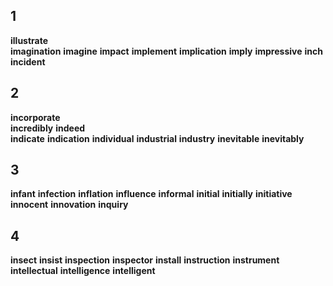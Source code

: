 ## 1
**illustrate**  
**imagination** 
**imagine** 
**impact** 
**implement** 
**implication** 
**imply** 
**impressive** 
**inch** 
**incident** 

## 2
**incorporate**  
**incredibly** 
**indeed**  
**indicate** 
**indication** 
**individual** 
**industrial** 
**industry** 
**inevitable** 
**inevitably** 

## 3
**infant** 
**infection** 
**inflation** 
**influence** 
**informal** 
**initial** 
**initially** 
**initiative** 
**innocent** 
**innovation** 
**inquiry** 

## 4
**insect** 
**insist** 
**inspection** 
**inspector** 
**install** 
**instruction** 
**instrument** 
**intellectual** 
**intelligence** 
**intelligent** 